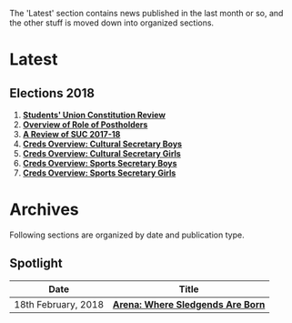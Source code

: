 <!-- TITLE: News -->
<!-- SUBTITLE: Campus news and articles, published by the Journal Club and affiliates -->

The 'Latest' section contains news published in the last month or so, and the other stuff is moved down into organized sections.

# Latest

## Elections 2018

1. **[Students' Union Constitution Review](/news/constitution-review)**
2. **[Overview of Role of Postholders](/news/post-holders)**
3. **[A Review of SUC 2017-18](/news/suc-2017-18)**
4. **[Creds Overview: Cultural Secretary Boys](/news/cult-sec-boys-creds)**
5. **[Creds Overview: Cultural Secretary Girls](/news/cult-sec-girls-creds)**
6. **[Creds Overview: Sports Secretary Boys](/news/sports-sec-boys-creds)**
7. **[Creds Overview: Sports Secretary Girls](/news/sports-sec-girls-creds)**

# Archives
Following sections are organized by date and publication type.

## Spotlight


| Date | Title |
| --- | --- |
| 18th February, 2018 | **[Arena: Where Sledgends Are Born](/spotlight/arena-where-sledgends-are-born)** |
